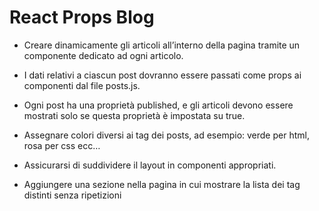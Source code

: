 # React Props Blog

- Creare dinamicamente gli articoli all’interno della pagina tramite un componente dedicato ad ogni articolo.

- I dati relativi a ciascun post dovranno essere passati come props ai componenti dal file posts.js.

- Ogni post ha una proprietà published, e gli articoli devono essere mostrati solo se questa proprietà è impostata su true.

- Assegnare colori diversi ai tag dei posts, ad esempio: verde per html, rosa per css ecc…

- Assicurarsi di suddividere il layout in componenti appropriati.

- Aggiungere una sezione nella pagina in cui mostrare la lista dei tag distinti senza ripetizioni
